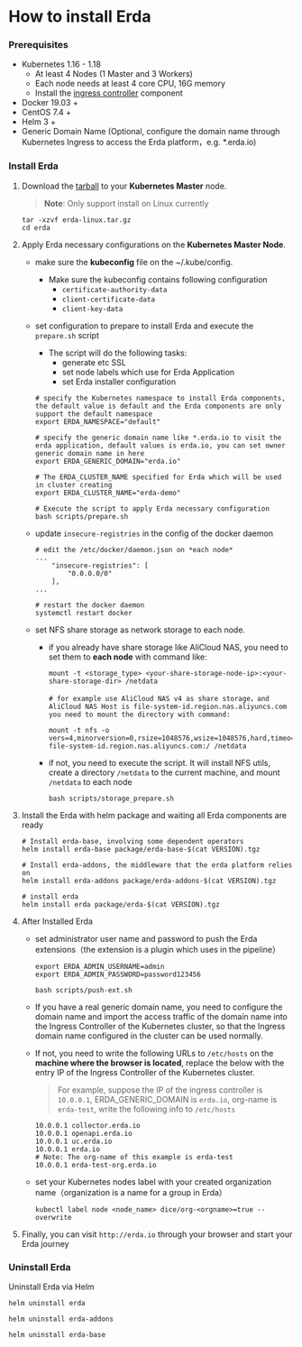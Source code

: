 # How to install Erda

### Prerequisites

- Kubernetes 1.16 - 1.18
  - At least 4 Nodes (1 Master and 3 Workers)
  - Each node needs at least 4 core CPU, 16G memory
  - Install the [ingress controller](https://kubernetes.io/zh/docs/concepts/services-networking/ingress-controllers/) component
- Docker 19.03 +
- CentOS 7.4 +
- Helm 3 +
- Generic Domain Name (Optional, configure the domain name through Kubernetes Ingress to access the Erda platform，e.g. *.erda.io)

### Install Erda

1. Download the [tarball](https://github.com/erda-project/erda/releases) to your  **Kubernetes Master** node.

   > **Note**: Only support install on Linux currently

   ```shell
   tar -xzvf erda-linux.tar.gz
   cd erda
   ```

2. Apply Erda necessary configurations on the **Kubernetes Master Node**.

   - make sure the **kubeconfig** file on the ~/.kube/config.

     - Make sure the kubeconfig contains following configuration
       - `certificate-authority-data`
       - `client-certificate-data`
       - `client-key-data`

   - set configuration to prepare to install Erda and execute the `prepare.sh` script

     - The script will do the following tasks:
       - generate etc SSL
       - set node labels which use for Erda Application
       - set Erda installer configuration   

     ```shell
     # specify the Kubernetes namespace to install Erda components, the default value is default and the Erda components are only support the default namespace
     export ERDA_NAMESPACE="default"
     
     # specify the generic domain name like *.erda.io to visit the erda application, default values is erda.io, you can set owner generic domain name in here
     export ERDA_GENERIC_DOMAIN="erda.io"
     
     # The ERDA_CLUSTER_NAME specified for Erda which will be used in cluster creating
     export ERDA_CLUSTER_NAME="erda-demo"
     
     # Execute the script to apply Erda necessary configuration
     bash scripts/prepare.sh
     ```

   - update `insecure-registries` in the config of the docker daemon 

     ```shell
     # edit the /etc/docker/daemon.json on *each node*
     ...
         "insecure-registries": [
             "0.0.0.0/0"
         ],
     ...
     
     # restart the docker daemon
     systemctl restart docker
     ```

   - set NFS share storage as network storage to each node. 

     - if you already have share storage like AliCloud NAS, you need to set them to **each node** with command like:

       ```shell
       mount -t <storage_type> <your-share-storage-node-ip>:<your-share-storage-dir> /netdata
       
       # for example use AliCloud NAS v4 as share storage，and AliCloud NAS Host is file-system-id.region.nas.aliyuncs.com you need to mount the directory with command:
       
       mount -t nfs -o vers=4,minorversion=0,rsize=1048576,wsize=1048576,hard,timeo=600,retrans=2,noresvport file-system-id.region.nas.aliyuncs.com:/ /netdata
       ```

     - if not, you need to execute the script. It will install NFS utils, create a directory `/netdata` to the current machine, and mount `/netdata` to each node

       ```shell
       bash scripts/storage_prepare.sh
       ```

3. Install the Erda with helm package and waiting all Erda components are ready

   ```shell
   # Install erda-base, involving some dependent operators
   helm install erda-base package/erda-base-$(cat VERSION).tgz 
   
   # Install erda-addons, the middleware that the erda platform relies on
   helm install erda-addons package/erda-addons-$(cat VERSION).tgz 
   
   # install erda
   helm install erda package/erda-$(cat VERSION).tgz 
   ```

4. After Installed Erda

   - set administrator user name and password to push the Erda extensions（the extension is a plugin which uses in the pipeline）

     ```shell
     export ERDA_ADMIN_USERNAME=admin
     export ERDA_ADMIN_PASSWORD=password123456
     
     bash scripts/push-ext.sh
     ```

   - If you have a real generic domain name, you need to configure the domain name and import the access traffic of the domain name into the Ingress Controller of the Kubernetes cluster, so that the Ingress domain name configured in the cluster can be used normally.

   - If not, you need to write the following URLs to `/etc/hosts` on the **machine where the browser is located**, replace the <IP> below with the entry IP of the Ingress Controller of the Kubernetes cluster.

     > For example, suppose the IP of the ingress controller is `10.0.0.1`, ERDA_GENERIC_DOMAIN is `erda.io`, org-name is `erda-test`, write the following info to `/etc/hosts` 

     ```shell
     10.0.0.1 collector.erda.io
     10.0.0.1 openapi.erda.io
     10.0.0.1 uc.erda.io
     10.0.0.1 erda.io
     # Note: The org-name of this example is erda-test
     10.0.0.1 erda-test-org.erda.io
     ```

   - set your Kubernetes nodes label with your created organization name（organization is a name for a group in Erda）

     ```shell
     kubectl label node <node_name> dice/org-<orgname>=true --overwrite
     ```

5. Finally, you can visit `http://erda.io` through your browser and start your Erda journey

### Uninstall Erda

Uninstall Erda via Helm

   ```shell
   helm uninstall erda 
   
   helm uninstall erda-addons 
   
   helm uninstall erda-base 
   ```

